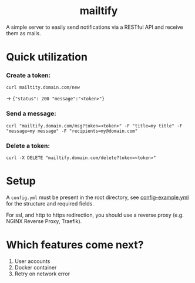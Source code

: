 # <h1 align="center">mailtify</h1>
A simple server to easily send notifications via a RESTful API and receive them as mails.

# Quick utilization
### Create a token:
`curl mailtity.domain.com/new`

-> `{"status": 200 "message":"<token>"}`

### Send a message:
`curl "mailtify.domain.com/msg?token=<token>" -F "title=my title" -F "message=my message" -F "recipients=my@domain.com"`

### Delete a token:
`curl -X DELETE "mailtify.domain.com/delete?token=<token>"`

# Setup
A `config.yml` must be present in the root directory, see [config-example.yml](config-example.yml) for the structure and required fields.

For ssl, and http to https redirection, you should use a reverse proxy (e.g. NGINX Reverse Proxy, Traefik).

# Which features come next?
1. User accounts
2. Docker container
3. Retry on network error

